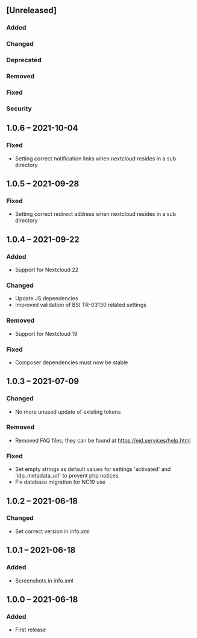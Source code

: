 ## [Unreleased]
### Added
### Changed
### Deprecated
### Removed
### Fixed
### Security

## 1.0.6 – 2021-10-04
### Fixed
- Setting correct notification links when nextcloud resides in a sub directory

## 1.0.5 – 2021-09-28
### Fixed
- Setting correct redirect address when nextcloud resides in a sub directory

## 1.0.4 – 2021-09-22
### Added
- Support for Nextcloud 22
### Changed
- Update JS dependencies
- Improved validation of BSI TR-03130 related settings
### Removed
- Support for Nextcloud 19
### Fixed
- Composer dependencies must now be stable

## 1.0.3 – 2021-07-09
### Changed
- No more unused update of existing tokens
### Removed
- Removed FAQ files; they can be found at https://eid.services/help.html
### Fixed
- Set empty strings as default values for settings 'activated' and 'idp_metadata_url' to prevent php notices
- Fix database migration for NC19 use

## 1.0.2 – 2021-06-18
### Changed
- Set correct version in info.xml

## 1.0.1 – 2021-06-18
### Added
- Screenshots in info.xml

## 1.0.0 – 2021-06-18
### Added
- First release